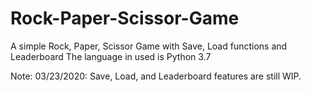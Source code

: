 # Rock-Paper-Scissor-Game
A simple Rock, Paper, Scissor Game with Save, Load functions and Leaderboard
The language in used is Python 3.7

Note:
03/23/2020: Save, Load, and Leaderboard features are still WIP.
